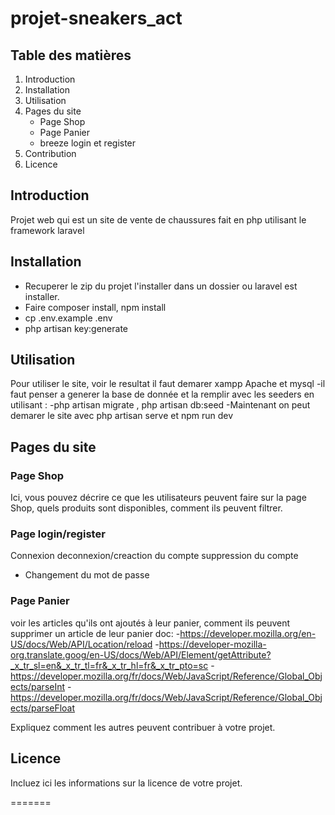 
# projet-sneakers_act



## Table des matières
1. Introduction
2. Installation
3. Utilisation
4. Pages du site
    - Page Shop
    - Page Panier
    - breeze login et register
5. Contribution
6. Licence

## Introduction

Projet web qui est un site de vente de chaussures fait en php utilisant le framework laravel

## Installation

- Recuperer le zip du projet l'installer dans un dossier ou laravel est installer.
- Faire composer install, npm install
- cp .env.example .env
- php artisan key:generate


## Utilisation

Pour utiliser le site, voir le resultat il faut demarer xampp Apache et mysql
-il faut penser a generer la base de donnée et la remplir avec les seeders en utilisant :
-php artisan migrate , php artisan db:seed
-Maintenant on peut demarer le site avec php artisan serve et npm run dev
  

## Pages du site

### Page Shop

Ici, vous pouvez décrire ce que les utilisateurs peuvent faire sur la page Shop, quels produits sont disponibles, comment ils peuvent filtrer.

### Page login/register

Connexion deconnexion/creaction du compte suppression du compte 
- Changement du mot de passe


### Page Panier

voir les articles qu'ils ont ajoutés à leur panier, comment ils peuvent supprimer un article de leur panier
doc: 
-https://developer.mozilla.org/en-US/docs/Web/API/Location/reload
-https://developer-mozilla-org.translate.goog/en-US/docs/Web/API/Element/getAttribute?_x_tr_sl=en&_x_tr_tl=fr&_x_tr_hl=fr&_x_tr_pto=sc
-https://developer.mozilla.org/fr/docs/Web/JavaScript/Reference/Global_Objects/parseInt
-https://developer.mozilla.org/fr/docs/Web/JavaScript/Reference/Global_Objects/parseFloat



Expliquez comment les autres peuvent contribuer à votre projet.

## Licence

Incluez ici les informations sur la licence de votre projet.

=======

